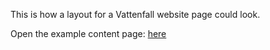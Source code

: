 This is how a layout for a Vattenfall website page could look.

Open the example content page: [here](/investors.html)
